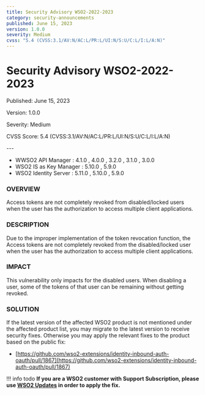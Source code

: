 ```yaml
---
title: Security Advisory WSO2-2022-2023
category: security-announcements
published: June 15, 2023
version: 1.0.0
severity: Medium
cvss: "5.4 (CVSS:3.1/AV:N/AC:L/PR:L/UI:N/S:U/C:L/I:L/A:N)"
---
```


# Security Advisory WSO2-2022-2023

<p class="doc-info">Published: June 15, 2023</p>
<p class="doc-info">Version: 1.0.0</p>
<p class="doc-info">Severity: Medium</p>
<p class="doc-info">CVSS Score: 5.4 (CVSS:3.1/AV:N/AC:L/PR:L/UI:N/S:U/C:L/I:L/A:N)</p>
---

* WWSO2 API Manager : 4.1.0 , 4.0.0 , 3.2.0 , 3.1.0 , 3.0.0
* WSO2 IS as Key Manager : 5.10.0 , 5.9.0
* WSO2 Identity Server : 5.11.0 , 5.10.0 , 5.9.0

### OVERVIEW
Access tokens are not completely revoked from disabled/locked users when the user has the authorization to access multiple client applications.


### DESCRIPTION
Due to the improper implementation of the token revocation function, the Access tokens are not completely revoked from the disabled/locked user when the user has the authorization to access multiple client applications.


### IMPACT
This vulnerability only impacts for the disabled users. When disabling a user, some of the tokens of that user can be remaining without getting revoked.


### SOLUTION
If the latest version of the affected WSO2 product is not mentioned under the affected product list, you may migrate to the latest version to receive security fixes. Otherwise you may apply the relevant fixes to the product based on the public fix: 

* [https://github.com/wso2-extensions/identity-inbound-auth-oauth/pull/1867](https://github.com/wso2-extensions/identity-inbound-auth-oauth/pull/1867)


!!! info todo
    **If you are a WSO2 customer with Support Subscription, please use [WSO2 Updates](https://wso2.com/updates/) in order to apply the fix.**

